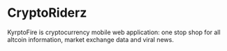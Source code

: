 # CryptoRiderz
KyrptoFire is cryptocurrency mobile web application: one stop shop for all altcoin information, market exchange data and viral news.
